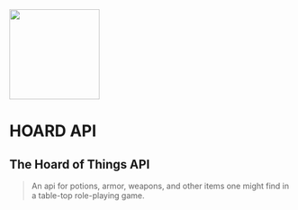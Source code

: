 <img src="https://rawgit.com/punkty/hoardapi/master/hoardapi/static/img/hoardAPIicon.svg" width="160px" />


# HOARD API

## The Hoard of Things API
>An api for potions, armor, weapons, and other items one might find in a table-top role-playing game.



